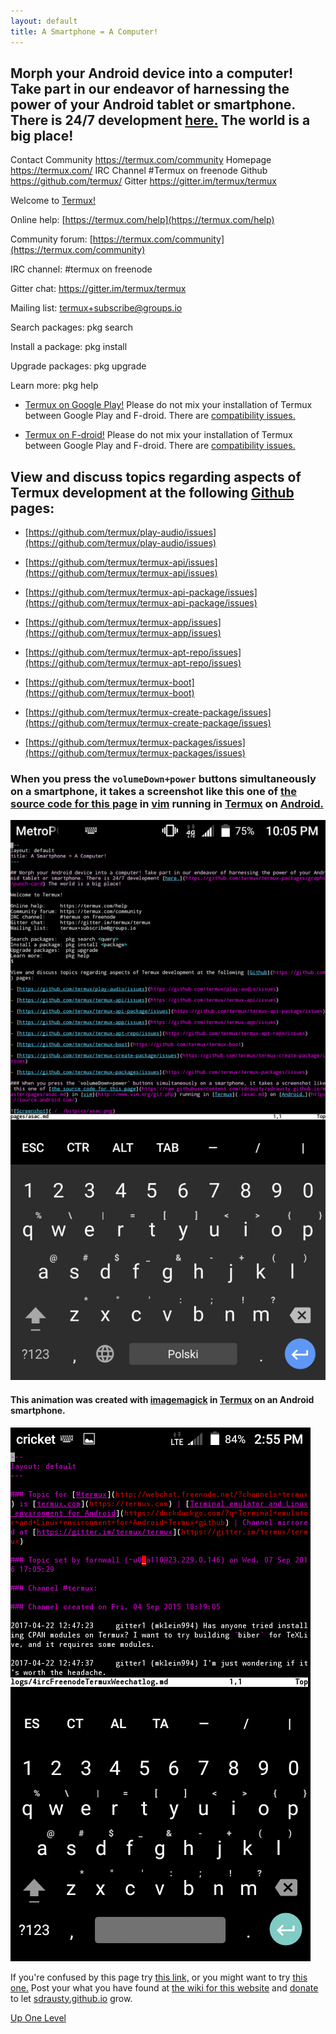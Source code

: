 ```yaml
---
layout: default
title: A Smartphone = A Computer!
---
```


## Morph your Android device into a computer! Take part in our endeavor of harnessing the power of your Android tablet or smartphone. There is 24/7 development [here.](https://github.com/termux/termux-packages/graphs/commits) The world is a big place!

Contact
Community 
https://termux.com/community
Homepage 
https://termux.com/
IRC 
Channel #Termux on freenode
Github 
https://github.com/termux/
Gitter 
https://gitter.im/termux/termux


Welcome to [Termux!](https://termux.com/)

Online help:     [https://termux.com/help](https://termux.com/help)

Community forum: [https://termux.com/community](https://termux.com/community)

IRC channel:     #termux on freenode

Gitter chat:     https://gitter.im/termux/termux

Mailing list:    termux+subscribe@groups.io

Search packages:   pkg search <query>

Install a package: pkg install <package>

Upgrade packages:  pkg upgrade

Learn more:        pkg help


- [Termux on Google Play!](https://play.google.com/store/apps/details?id=com.termux) Please do not mix your installation of Termux between Google Play and F-droid. There are [compatibility issues.](https://github.com/termux/termux-api/issues/53)

- [Termux on F-droid!](https://f-droid.org/packages/com.termux/) Please do not mix your installation of Termux between Google Play and F-droid. There are [compatibility issues.](https://github.com/termux/termux-api/issues/53)


## View and discuss topics regarding aspects of Termux development at the following [Github](https://github.com) pages:

- [https://github.com/termux/play-audio/issues](https://github.com/termux/play-audio/issues)

- [https://github.com/termux/termux-api/issues](https://github.com/termux/termux-api/issues)

- [https://github.com/termux/termux-api-package/issues](https://github.com/termux/termux-api-package/issues)

- [https://github.com/termux/termux-app/issues](https://github.com/termux/termux-app/issues)

- [https://github.com/termux/termux-apt-repo/issues](https://github.com/termux/termux-apt-repo/issues)

- [https://github.com/termux/termux-boot](https://github.com/termux/termux-boot)

- [https://github.com/termux/termux-create-package/issues](https://github.com/termux/termux-create-package/issues)

- [https://github.com/termux/termux-packages/issues](https://github.com/termux/termux-packages/issues)

### When you press the `volumeDown+power` buttons simultaneously on a smartphone, it takes a screenshot like this one of [the source code for this page](https://raw.githubusercontent.com/sdrausty/sdrausty.github.io/master/pages/asac.md) in [vim](http://www.vim.org/git.php) running in [Termux](./asac.md) on [Android.](https://source.android.com/)

![Screenshot](./../bitpics/asac.png)

#### This animation was created with [imagemagick](https://www.imagemagick.org/) in [Termux](./asac.md) on an Android smartphone.

![Screenshot Animation](./../bitpics/ps1.gif)

If you're confused by this page try [this link,](http://tldp.org/) or you might want to try [this one.](https://www.debian.org/doc/) Post your what you have found at [the wiki for this website](https://github.com/sdrausty/sdrausty.github.io/wiki) and [donate](./donate.md) to let [sdrausty.github.io](https://sdrausty.github.io/) grow.

[Up One Level](./../)
